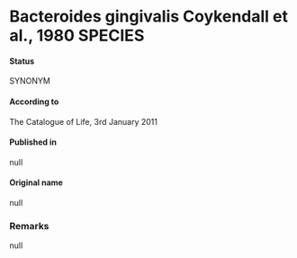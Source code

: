 # Bacteroides gingivalis Coykendall et al., 1980 SPECIES

#### Status
SYNONYM

#### According to
The Catalogue of Life, 3rd January 2011

#### Published in
null

#### Original name
null

### Remarks
null